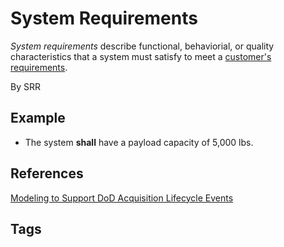 # System Requirements

*System requirements* describe functional, behaviorial, or quality characteristics that a system must satisfy to meet a [customer's requirements](../202403242300).  

By SRR

## Example
* The system **shall** have a payload capacity of 5,000 lbs.  

## References
[Modeling to Support DoD Acquisition Lifecycle Events](https://apps.dtic.mil/sti/pdfs/AD1168439.pdf)

## Tags
